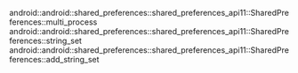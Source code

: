 android::android::shared_preferences::shared_preferences_api11::SharedPreferences::multi_process
android::android::shared_preferences::shared_preferences_api11::SharedPreferences::string_set
android::android::shared_preferences::shared_preferences_api11::SharedPreferences::add_string_set